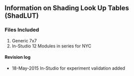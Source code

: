 ## Information on Shading Look Up Tables (ShadLUT)

### Files Included
1. Generic 7x7
2. In-Studio 12 Modules in series for NYC


#### Revision log
* 18-May-2015 In-Studio for experiment validation added
